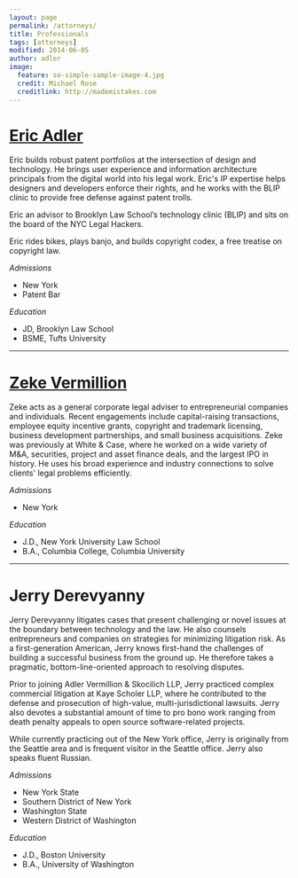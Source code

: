 ```yaml
---
layout: page
permalink: /attorneys/
title: Professionals
tags: [attorneys]
modified: 2014-06-05
author: adler
image:
  feature: so-simple-sample-image-4.jpg
  credit: Michael Rose
  creditlink: http://mademistakes.com
---
```



# <a href = "/ericadler/">Eric Adler</a>

Eric builds robust patent portfolios at the intersection of design and technology. He brings user experience and information architecture principals from the digital world into his legal work. Eric's IP expertise helps designers and developers enforce their rights, and he works with the BLIP clinic to provide free defense against patent trolls.

Eric an advisor to Brooklyn Law School’s technology clinic (BLIP) and sits on the board of the NYC Legal Hackers.

Eric rides bikes, plays banjo, and builds copyright codex, a free treatise on copyright law.

*Admissions*

* New York
* Patent Bar

*Education*

* JD, Brooklyn Law School
* BSME, Tufts University

- - - 

# <a href = "/zekevermillion/">Zeke Vermillion</a>

Zeke acts as a general corporate legal adviser to entrepreneurial companies and individuals. Recent engagements include capital-raising transactions, employee equity incentive grants, copyright and trademark licensing, business development partnerships, and small business acquisitions. Zeke was previously at White & Case, where he worked on a wide variety of M&A, securities, project and asset finance deals, and the largest IPO in history. He uses his broad experience and industry connections to solve clients' legal problems efficiently.

*Admissions*

* New York

*Education*

* J.D., New York University Law School
* B.A., Columbia College, Columbia University

- - - 

# Jerry Derevyanny

Jerry Derevyanny litigates cases that present challenging or novel issues at the boundary between technology and the law. He also counsels entrepreneurs and companies on strategies for minimizing litigation risk. As a first-generation American, Jerry knows first-hand the challenges of building a successful business from the ground up. He therefore takes a pragmatic, bottom-line-oriented approach to resolving disputes.

Prior to joining Adler Vermillion & Skocilich LLP, Jerry practiced complex commercial litigation at Kaye Scholer LLP, where he contributed to the defense and prosecution of high-value, multi-jurisdictional lawsuits. Jerry also devotes a substantial amount of time to pro bono work ranging from death penalty appeals to open source software-related projects.

While currently practicing out of the New York office, Jerry is originally from the Seattle area and is frequent visitor in the Seattle office. Jerry also speaks fluent Russian.

*Admissions*

* New York State 
* Southern District of New York 
* Washington State 
* Western District of Washington

*Education*

* J.D., Boston University
* B.A., University of Washington

